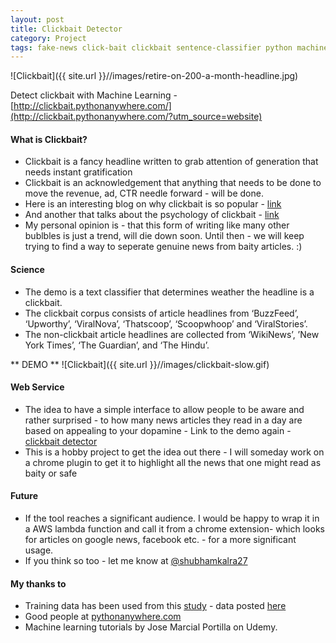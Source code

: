 ```yaml
---
layout: post
title: Clickbait Detector 
category: Project
tags: fake-news click-bait clickbait sentence-classifier python machine-learning
---
```



![Clickbait]({{ site.url }}//images/retire-on-200-a-month-headline.jpg)

Detect clickbait with Machine Learning - [http://clickbait.pythonanywhere.com/](http://clickbait.pythonanywhere.com/?utm_source=website) 

#### What is Clickbait?
* Clickbait is a fancy headline written to grab attention of generation that needs instant gratification
* Clickbait is an acknowledgement that anything that needs to be done to move the revenue, ad, CTR needle forward - will be done. 
* Here is an interesting blog on why clickbait is so popular - [link](https://blog.kissmetrics.com/why-clickbait-works/)
* And another that talks about the psychology of clickbait - [link](https://www.wired.com/2015/12/psychology-of-clickbait/)
* My personal opinion is - that this form of writing like many other bublbles is just a trend, will die down  soon. Until then - we will keep trying to find a way to seperate genuine news from baity articles. :) 


#### Science
* The demo is a text classifier that determines weather the headline is a clickbait. 
* The clickbait corpus consists of article headlines from ‘BuzzFeed’, ‘Upworthy’, ‘ViralNova’, ‘Thatscoop’, ‘Scoopwhoop’ and ‘ViralStories’. 
* The non-clickbait article headlines are collected from ‘WikiNews’, ’New York Times’, ‘The Guardian’, and ‘The Hindu’.

** DEMO ** 
![Clickbait]({{ site.url }}//images/clickbait-slow.gif) 


#### Web Service
* The idea to have a simple interface to allow people to be aware and rather surprised - to how many news articles they read in a day are based on appealing to your dopamine - Link to the demo again - [clickbait detector ](http://clickbait.pythonanywhere.com/?utm_source=website)
* This is a hobby project to get the idea out there - I will someday work on a chrome plugin to get it to highlight all the news that one might read as baity or safe

#### Future  
* If the tool reaches a significant audience. I would be happy to wrap it in a AWS lambda function and call it from a chrome extension- which looks for articles on google news, facebook etc. - for a more significant usage. 
* If you think so too - let me know at [@shubhamkalra27](https://twitter.com/shubhamkalra27) 

#### My thanks to 
* Training data has been used from this [study](http://cse.iitkgp.ac.in/~abhijnan/papers/chakraborty_clickbait_asonam16.pdf) - data posted [here](https://github.com/bhargaviparanjape/clickbait/tree/master/dataset)
* Good people at [pythonanywhere.com](https://www.pythonanywhere.com)
* Machine learning tutorials by Jose Marcial Portilla on Udemy. 
 



